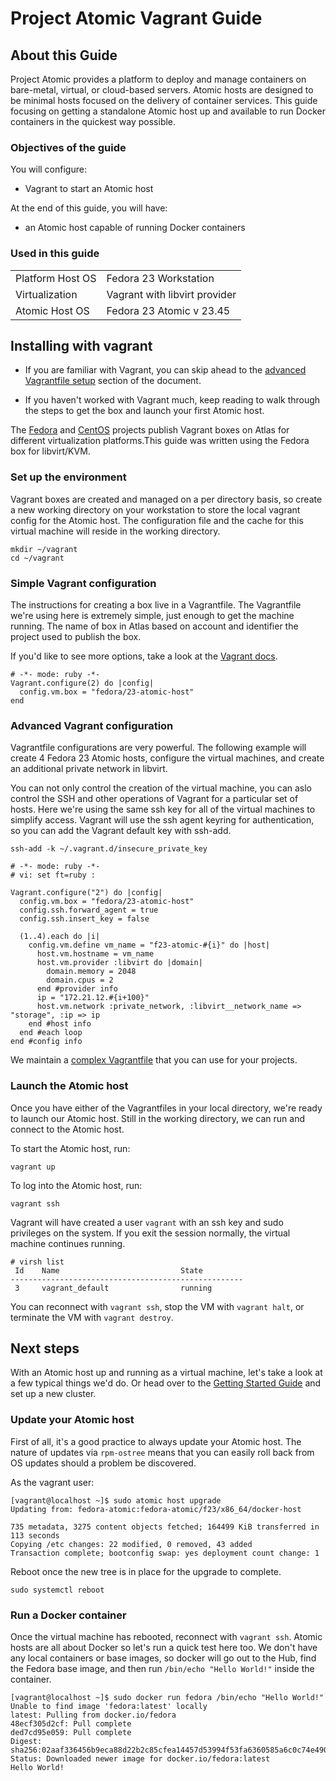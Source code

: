 # Project Atomic Vagrant Guide

## About this Guide
Project Atomic provides a platform to deploy and manage containers on bare-metal, virtual, or cloud-based servers.  Atomic hosts are designed to be minimal hosts focused on the delivery of container services.  This guide focusing on getting a standalone Atomic host up and available to run Docker containers in the quickest way possible.

### Objectives of the guide
You will configure:

* Vagrant to start an Atomic host

At the end of this guide, you will have:

* an Atomic host capable of running Docker containers

### Used in this guide
|  |  |
|---|---|
| Platform Host OS | Fedora 23 Workstation |
| Virtualization | Vagrant with libvirt provider |
| Atomic Host OS | Fedora 23 Atomic v 23.45 |

## Installing with vagrant

* If you are familiar with Vagrant, you can skip ahead to the [advanced Vagrantfile setup](#advanced-vagrant-configuration) section of the document.  

* If you haven't worked with Vagrant much, keep reading to walk through the steps to get the box and launch your first Atomic host.

The [Fedora](https://atlas.hashicorp.com/fedora/boxes/23-atomic-host) and [CentOS](https://atlas.hashicorp.com/centos/boxes/atomic-host) projects publish Vagrant boxes on Atlas for different virtualization platforms.This guide was written using the Fedora box for libvirt/KVM.

### Set up the environment

Vagrant boxes are created and managed on a per directory basis, so create a new working directory on your workstation to store the local vagrant config for the Atomic host.  The configuration file and the cache for this virtual machine will reside in the working directory.

```
mkdir ~/vagrant
cd ~/vagrant
```

### Simple Vagrant configuration

The instructions for creating a box live in a Vagrantfile.  The Vagrantfile we're using here is extremely simple, just enough to get the machine running.  The name of box in Atlas based on account and identifier the project used to publish the box.

If you'd like to see more options, take a look at the [Vagrant docs](http://docs.vagrantup.com/v2/vagrantfile/).

```
# -*- mode: ruby -*-
Vagrant.configure(2) do |config|
  config.vm.box = "fedora/23-atomic-host"
end
```

### Advanced Vagrant configuration
Vagrantfile configurations are very powerful.  The following example will create 4 Fedora 23 Atomic hosts, configure the virtual machines, and create an additional private network in libvirt.  

You can not only control the creation of the virtual machine, you can aslo control the SSH and other operations of Vagrant for a particular set of hosts.  Here we're using the same ssh key for all of the virtual machines to simplify access.  Vagrant will use the ssh agent keyring for authentication, so you can add the Vagrant default key with ssh-add.

```
ssh-add -k ~/.vagrant.d/insecure_private_key
```

```
# -*- mode: ruby -*-
# vi: set ft=ruby :

Vagrant.configure("2") do |config|
  config.vm.box = "fedora/23-atomic-host"
  config.ssh.forward_agent = true
  config.ssh.insert_key = false

  (1..4).each do |i|
    config.vm.define vm_name = "f23-atomic-#{i}" do |host|
      host.vm.hostname = vm_name
      host.vm.provider :libvirt do |domain|
        domain.memory = 2048
        domain.cpus = 2
      end #provider info
      ip = "172.21.12.#{i+100}"
      host.vm.network :private_network, :libvirt__network_name => "storage", :ip => ip
    end #host info
  end #each loop
end #config info

```

We maintain a [complex Vagrantfile](http://pa.io/has/an/example/somewhere) that you can use for your projects.

### Launch the Atomic host
Once you have either of the Vagrantfiles in your local directory, we're ready to launch our Atomic host.  Still in the working directory, we can run and connect to the Atomic host.  

To start the Atomic host, run:

`vagrant up`

To log into the Atomic host, run:

`vagrant ssh`

Vagrant will have created a user `vagrant` with an ssh key and sudo privileges on the system.  If you exit the session normally, the virtual machine continues running.  

```
# virsh list
 Id    Name                           State
----------------------------------------------------
 3     vagrant_default                running
```

You can reconnect with `vagrant ssh`, stop the VM with `vagrant halt`, or terminate the VM with `vagrant destroy`.

## Next steps
With an Atomic host up and running as a virtual machine, let's take a look at a few typical things we'd do.  Or head over to the [Getting Started Guide](http://www.projectatomic.io/docs/gettingstarted/) and set up a new cluster.

### Update your Atomic host
First of all, it's a good practice to always update your Atomic host.  The nature of updates via `rpm-ostree` means that you can easily roll back from OS updates should a problem be discovered.

As the vagrant user:

```
[vagrant@localhost ~]$ sudo atomic host upgrade
Updating from: fedora-atomic:fedora-atomic/f23/x86_64/docker-host

735 metadata, 3275 content objects fetched; 164499 KiB transferred in 113 seconds
Copying /etc changes: 22 modified, 0 removed, 43 added
Transaction complete; bootconfig swap: yes deployment count change: 1
```

Reboot once the new tree is in place for the upgrade to complete.

```
sudo systemctl reboot
```

### Run a Docker container
Once the virtual machine has rebooted, reconnect with `vagrant ssh`.  Atomic hosts are all about Docker so let's run a quick test here too.  We don't have any local containers or base images, so docker will go out to the Hub, find the Fedora base image, and then run `/bin/echo "Hello World!"` inside the container.

```
[vagrant@localhost ~]$ sudo docker run fedora /bin/echo "Hello World!"
Unable to find image 'fedora:latest' locally
latest: Pulling from docker.io/fedora
48ecf305d2cf: Pull complete
ded7cd95e059: Pull complete
Digest: sha256:02aaf336456b9eca88d22b2c85cfea14457d53994f53fa6360585a6c0c74e490
Status: Downloaded newer image for docker.io/fedora:latest
Hello World!
```
